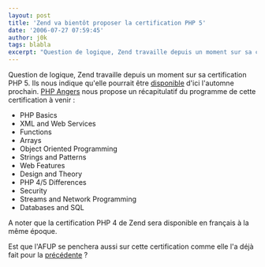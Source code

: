 ```yaml
---
layout: post
title: 'Zend va bientôt proposer la certification PHP 5'
date: '2006-07-27 07:59:45'
author: j0k
tags: blabla
excerpt: "Question de logique, Zend travaille depuis un moment sur sa certification PHP 5.     \nIls nous indique qu'elle pourrait être [disponible](http://www.zend.com/education/certification/php_5_certification) d'ici l'automne prochain.   [PHP Angers](http://angers.afup.org/index.php/2006/07/27/23-certification-php-5-bientot-disponible) nous propose      …"
---
```


Question de logique, Zend travaille depuis un moment sur sa certification PHP 5.
Ils nous indique qu'elle pourrait être [disponible](http://www.zend.com/education/certification/php_5_certification) d'ici l'automne prochain.   [PHP Angers](http://angers.afup.org/index.php/2006/07/27/23-certification-php-5-bientot-disponible) nous propose un récapitulatif du programme de cette certification à venir :

* PHP Basics
* XML and Web Services
* Functions
* Arrays
* Object Oriented Programming
* Strings and Patterns
* Web Features
* Design and Theory
* PHP 4/5 Differences
* Security
* Streams and Network Programming
* Databases and SQL

A noter que la certification PHP 4 de Zend sera disponible en français à la même époque.

Est que l'AFUP se penchera aussi sur cette certification comme elle l'a déjà fait pour la [précédente](http://www.j0k3r.net/news-que-vaut-la-certification-php-de-zend-1288.html) ?
